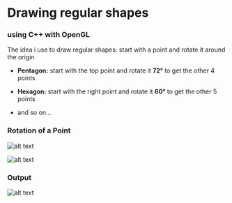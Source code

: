 # Drawing regular shapes
### using **C++** with **OpenGL**

The idea i use to draw regular shapes: start with a point and rotate it around the origin

- **Pentagon:** start with the top point and rotate it **72°** to get the other 4 points

- **Hexagon:** start with the right point and rotate it **60°** to get the other 5 points

- and so on...

### Rotation of a Point
![alt text](https://keisan.casio.com/keisan/lib/real/system/2006/1496886458/RotatePoints.png "Grid")

![alt text](https://keisan.casio.com/has10/mimetex.cgi?\normal%20Rotation\%20of\%20points\hspace{20}\theta:\qquad%20(x,y)\rightarrow%20(x%27,y%27)\\\%3Cbr%20/%3E\x%27=xcos(\theta)-ysin(\theta)\\\%3Cbr%20/%3E\y%27=xsin(\theta)+ycos(\theta)\\ "Equation")

### Output
![alt text](https://image.ibb.co/gT4UKU/Capture.png "Shapes")

